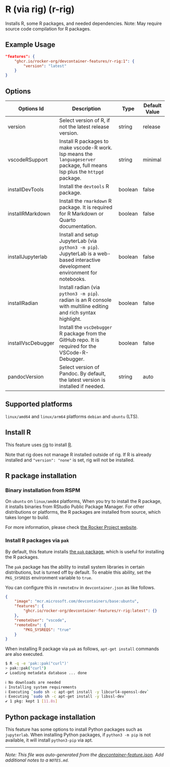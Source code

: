 
# R (via rig) (r-rig)

Installs R, some R packages, and needed dependencies. Note: May require source code compilation for R packages.

## Example Usage

```json
"features": {
    "ghcr.io/rocker-org/devcontainer-features/r-rig:1": {
        "version": "latest"
    }
}
```

## Options

| Options Id | Description | Type | Default Value |
|-----|-----|-----|-----|
| version | Select version of R, if not the latest release version. | string | release |
| vscodeRSupport | Install R packages to make vscode-R work. lsp means the `languageserver` package, full means lsp plus the `httpgd` package. | string | minimal |
| installDevTools | Install the `devtools` R package. | boolean | false |
| installRMarkdown | Install the `rmarkdown` R package. It is required for R Markdown or Quarto documentation. | boolean | false |
| installJupyterlab | Install and setup JupyterLab (via `python3 -m pip`). JupyterLab is a web-based interactive development environment for notebooks. | boolean | false |
| installRadian | Install radian (via `python3 -m pip`). radian is an R console with multiline editing and rich syntax highlight. | boolean | false |
| installVscDebugger | Install the `vscDebugger` R package from the GitHub repo. It is required for the VSCode-R-Debugger. | boolean | false |
| pandocVersion | Select version of Pandoc. By default, the latest version is installed if needed. | string | auto |

<!-- markdownlint-disable MD041 -->

## Supported platforms

`linux/amd64` and `linux/arm64` platforms `debian` and `ubuntu` (LTS).

## Install R

This feature uses [rig](https://github.com/r-lib/rig) to install [R](https://www.r-project.org/).

Note that rig does not manage R installed outside of rig.
If R is already installed and `"version": "none"` is set, rig will not be installed.

## R package installation

### Binary installation from RSPM

On `ubuntu` on `linux/amd64` platforms, When you try to install the R package,
it installs binaries from RStudio Public Package Manager.
For other distributions or platforms, the R packages are installed from source, which takes longer to build.

For more information, please check [the Rocker Project website](https://rocker-project.org/use/extending.html).

### Install R packages via `pak`

By default, this feature installs [the `pak` package](https://pak.r-lib.org/),
which is useful for installing the R packages.

The `pak` package has the ability to install system libraries in certain distributions, but is turned off by default.
To enable this ability, set the `PKG_SYSREQS` environment variable to `true`.

You can configure this in `remoteEnv` in `devcontainer.json` as like follows.

```json
{
    "image": "mcr.microsoft.com/devcontainers/base:ubuntu",
    "features": {
        "ghcr.io/rocker-org/devcontainer-features/r-rig:latest": {}
    },
    "remoteUser": "vscode",
    "remoteEnv": {
        "PKG_SYSREQS": "true"
    }
}
```

When installing R package via `pak` as follows, `apt-get install` commands are also executed.

```sh
$ R -q -e 'pak::pak("curl")'
> pak::pak("curl")
✔ Loading metadata database ... done
 
ℹ No downloads are needed
ℹ Installing system requirements
ℹ Executing `sudo sh -c apt-get install -y libcurl4-openssl-dev`
ℹ Executing `sudo sh -c apt-get install -y libssl-dev`
✔ 1 pkg: kept 1 [11.8s]
```

## Python package installation

This feature has some options to install Python packages such as `jupyterlab`.
When installing Python packages, if `python3 -m pip` is not available, it will install `python3-pip` via apt.


---

_Note: This file was auto-generated from the [devcontainer-feature.json](https://github.com/rocker-org/devcontainer-features/blob/main/src/r-rig/devcontainer-feature.json).  Add additional notes to a `NOTES.md`._
